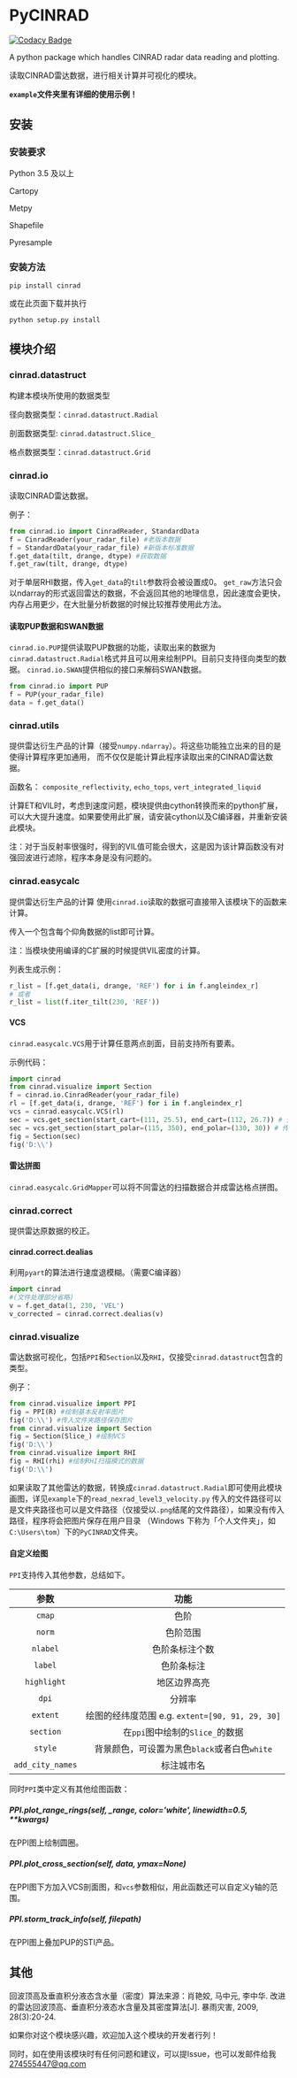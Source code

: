 # PyCINRAD

[![Codacy Badge](https://api.codacy.com/project/badge/Grade/932a383368954e8cb37ada9b3d783169)](https://app.codacy.com/app/CyanideCN/PyCINRAD?utm_source=github.com&utm_medium=referral&utm_content=CyanideCN/PyCINRAD&utm_campaign=Badge_Grade_Dashboard)

A python package which handles CINRAD radar data reading and plotting.

读取CINRAD雷达数据，进行相关计算并可视化的模块。

**`example`文件夹里有详细的使用示例！**

## 安装

### 安装要求

Python 3.5 及以上

Cartopy

Metpy

Shapefile

Pyresample

### 安装方法

```
pip install cinrad
```

或在此页面下载并执行
```
python setup.py install
```

## 模块介绍

### cinrad.datastruct

构建本模块所使用的数据类型

径向数据类型：`cinrad.datastruct.Radial`

剖面数据类型: `cinrad.datastruct.Slice_`

格点数据类型：`cinrad.datastruct.Grid`

### cinrad.io

读取CINRAD雷达数据。

例子：

```python
from cinrad.io import CinradReader, StandardData
f = CinradReader(your_radar_file) #老版本数据
f = StandardData(your_radar_file) #新版本标准数据
f.get_data(tilt, drange, dtype) #获取数据
f.get_raw(tilt, drange, dtype)
```
对于单层RHI数据，传入`get_data`的`tilt`参数将会被设置成0。
`get_raw`方法只会以ndarray的形式返回雷达的数据，不会返回其他的地理信息，因此速度会更快，内存占用更少，在大批量分析数据的时候比较推荐使用此方法。

#### 读取PUP数据和SWAN数据

`cinrad.io.PUP`提供读取PUP数据的功能，读取出来的数据为`cinrad.datastruct.Radial`格式并且可以用来绘制PPI。目前只支持径向类型的数据。
`cinrad.io.SWAN`提供相似的接口来解码SWAN数据。

```python
from cinrad.io import PUP
f = PUP(your_radar_file)
data = f.get_data()
```

### cinrad.utils

提供雷达衍生产品的计算（接受`numpy.ndarray`）。将这些功能独立出来的目的是使得计算程序更加通用，
而不仅仅是能计算此程序读取出来的CINRAD雷达数据。

函数名：
`composite_reflectivity`, `echo_tops`, `vert_integrated_liquid`

计算ET和VIL时，考虑到速度问题，模块提供由cython转换而来的python扩展，可以大大提升速度。如果要使用此扩展，请安装cython以及C编译器，并重新安装此模块。

注：对于当反射率很强时，得到的VIL值可能会很大，这是因为该计算函数没有对强回波进行滤除，程序本身是没有问题的。

### cinrad.easycalc

提供雷达衍生产品的计算
使用`cinrad.io`读取的数据可直接带入该模块下的函数来计算。

传入一个包含每个仰角数据的list即可计算。

注：当模块使用编译的C扩展的时候提供VIL密度的计算。

列表生成示例：
```python
r_list = [f.get_data(i, drange, 'REF') for i in f.angleindex_r]
# 或者
r_list = list(f.iter_tilt(230, 'REF'))
```
#### VCS

`cinrad.easycalc.VCS`用于计算任意两点剖面，目前支持所有要素。

示例代码：
```python
import cinrad
from cinrad.visualize import Section
f = cinrad.io.CinradReader(your_radar_file)
rl = [f.get_data(i, drange, 'REF') for i in f.angleindex_r]
vcs = cinrad.easycalc.VCS(rl)
sec = vcs.get_section(start_cart=(111, 25.5), end_cart=(112, 26.7)) # 传入经纬度坐标
sec = vcs.get_section(start_polar=(115, 350), end_polar=(130, 30)) # 传入极坐标
fig = Section(sec)
fig('D:\\')
```

#### 雷达拼图

`cinrad.easycalc.GridMapper`可以将不同雷达的扫描数据合并成雷达格点拼图。

### cinrad.correct

提供雷达原数据的校正。

#### cinrad.correct.dealias

利用`pyart`的算法进行速度退模糊。（需要C编译器）

```python
import cinrad
#(文件处理部分省略)
v = f.get_data(1, 230, 'VEL')
v_corrected = cinrad.correct.dealias(v)
```

### cinrad.visualize

雷达数据可视化，包括`PPI`和`Section`以及`RHI`，仅接受`cinrad.datastruct`包含的类型。

例子：

```python
from cinrad.visualize import PPI
fig = PPI(R) #绘制基本反射率图片
fig('D:\\') #传入文件夹路径保存图片
from cinrad.visualize import Section
fig = Section(Slice_) #绘制VCS
fig('D:\\')
from cinrad.visualize import RHI
fig = RHI(rhi) #绘制RHI扫描模式的数据
fig('D:\\')
```

如果读取了其他雷达的数据，转换成`cinrad.datastruct.Radial`即可使用此模块画图，详见`example`下的`read_nexrad_level3_velocity.py`
传入的文件路径可以是文件夹路径也可以是文件路径（仅接受以`.png`结尾的文件路径），如果没有传入路径，程序将会把图片保存在用户目录
（Windows 下称为「个人文件夹」，如 `C:\Users\tom`）下的`PyCINRAD`文件夹。

#### 自定义绘图

`PPI`支持传入其他参数，总结如下。

|参数|功能|
|:-:|:-:|
|`cmap`|色阶|
|`norm`|色阶范围|
|`nlabel`|色阶条标注个数|
|`label`|色阶条标注|
|`highlight`|地区边界高亮|
|`dpi`|分辨率|
|`extent`|绘图的经纬度范围 e.g. `extent=[90, 91, 29, 30]`|
|`section`|在`ppi`图中绘制的`Slice_`的数据|
|`style`|背景颜色，可设置为黑色`black`或者白色`white`|
|`add_city_names`|标注城市名|

同时`PPI`类中定义有其他绘图函数：
##### PPI.plot_range_rings(self, _range, color='white', linewidth=0.5, **kwargs)

在PPI图上绘制圆圈。

##### PPI.plot_cross_section(self, data, ymax=None)

在PPI图下方加入VCS剖面图，和`vcs`参数相似，用此函数还可以自定义y轴的范围。

##### PPI.storm_track_info(self, filepath)

在PPI图上叠加PUP的STI产品。

## 其他

回波顶高及垂直积分液态含水量（密度）算法来源：肖艳姣, 马中元, 李中华. 改进的雷达回波顶高、垂直积分液态水含量及其密度算法[J]. 暴雨灾害, 2009, 28(3):20-24.

如果你对这个模块感兴趣，欢迎加入这个模块的开发者行列！

同时，如在使用该模块时有任何问题和建议，可以提Issue，也可以发邮件给我 274555447@qq.com
